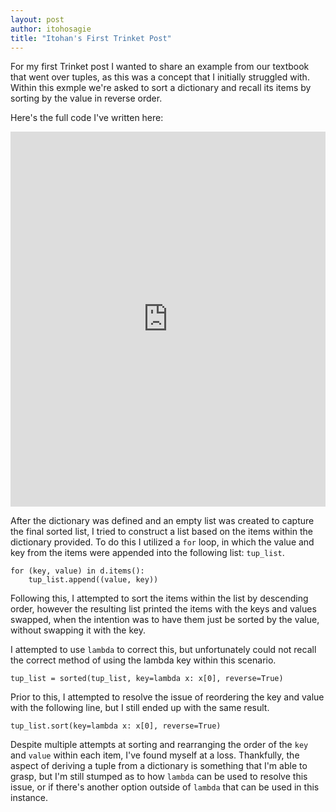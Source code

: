 ```yaml
---
layout: post
author: itohosagie
title: "Itohan's First Trinket Post"
---
```


For my first Trinket post I wanted to share an example from our textbook that went over tuples, as this was a concept that I initially struggled with. Within this exmple we're asked to sort a dictionary and recall its items by sorting by the value in reverse order. 

Here's the full code I've written here:

<iframe src="https://trinket.io/embed/python/8552a0758c" width="100%" height="600" frameborder="0" marginwidth="0" marginheight="0" allowfullscreen></iframe>

After the dictionary was defined and an empty list was created to capture the final sorted list, I tried to construct a list based on the items within the dictionary provided. To do this I utilized a `for` loop, in which the value and key from the items were appended into the following list: `tup_list`.

```
for (key, value) in d.items():
    tup_list.append((value, key))
```

Following this, I attempted to sort the items within the list by descending order, however the resulting list printed the items with the keys and values swapped, when the intention was to have them just be sorted by the value, without swapping it with the key.

I attempted to use `lambda` to correct this, but unfortunately could not recall the correct method of using the lambda key within this scenario.

```
tup_list = sorted(tup_list, key=lambda x: x[0], reverse=True)
```

Prior to this, I attempted to resolve the issue of reordering the key and value with the following line, but I still ended up with the same result.

```
tup_list.sort(key=lambda x: x[0], reverse=True)
```
Despite multiple attempts at sorting and rearranging the order of the `key` and `value` within each item, I've found myself at a loss. Thankfully, the aspect of deriving a tuple from a dictionary is something that I'm able to grasp, but I'm still stumped as to how `lambda` can be used to resolve this issue, or if there's another option outside of `lambda` that can be used in this instance.
